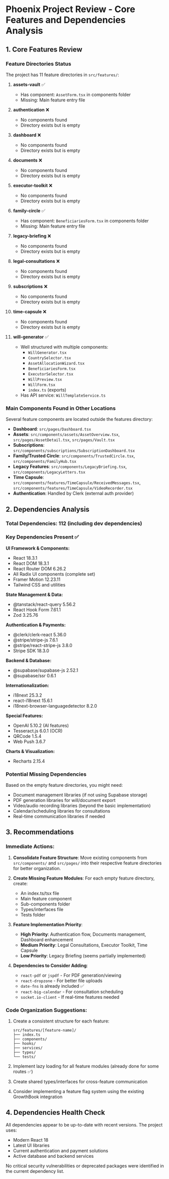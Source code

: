 # Phoenix Project Review - Core Features and Dependencies Analysis

## 1. Core Features Review

### Feature Directories Status

The project has 11 feature directories in `src/features/`:

1. **assets-vault** ✅
   - Has component: `AssetForm.tsx` in components folder
   - Missing: Main feature entry file

2. **authentication** ❌
   - No components found
   - Directory exists but is empty

3. **dashboard** ❌
   - No components found
   - Directory exists but is empty

4. **documents** ❌
   - No components found
   - Directory exists but is empty

5. **executor-toolkit** ❌
   - No components found
   - Directory exists but is empty

6. **family-circle** ✅
   - Has component: `BeneficiariesForm.tsx` in components folder
   - Missing: Main feature entry file

7. **legacy-briefing** ❌
   - No components found
   - Directory exists but is empty

8. **legal-consultations** ❌
   - No components found
   - Directory exists but is empty

9. **subscriptions** ❌
   - No components found
   - Directory exists but is empty

10. **time-capsule** ❌
    - No components found
    - Directory exists but is empty

11. **will-generator** ✅
    - Well structured with multiple components:
      - `WillGenerator.tsx`
      - `CountrySelector.tsx`
      - `AssetAllocationWizard.tsx`
      - `BeneficiariesForm.tsx`
      - `ExecutorSelector.tsx`
      - `WillPreview.tsx`
      - `WillForm.tsx`
      - `index.ts` (exports)
    - Has API service: `WillTemplateService.ts`

### Main Components Found in Other Locations

Several feature components are located outside the features directory:

- **Dashboard**: `src/pages/Dashboard.tsx`
- **Assets**: `src/components/assets/AssetOverview.tsx`, `src/pages/AssetDetail.tsx`, `src/pages/Vault.tsx`
- **Subscriptions**: `src/components/subscriptions/SubscriptionDashboard.tsx`
- **Family/Trusted Circle**: `src/components/TrustedCircle.tsx`, `src/components/FamilyHub.tsx`
- **Legacy Features**: `src/components/LegacyBriefing.tsx`, `src/components/LegacyLetters.tsx`
- **Time Capsule**: `src/components/features/TimeCapsule/ReceivedMessages.tsx`, `src/components/features/TimeCapsule/VideoRecorder.tsx`
- **Authentication**: Handled by Clerk (external auth provider)

## 2. Dependencies Analysis

### Total Dependencies: 112 (including dev dependencies)

### Key Dependencies Present ✅

**UI Framework & Components:**
- React 18.3.1
- React DOM 18.3.1
- React Router DOM 6.26.2
- All Radix UI components (complete set)
- Framer Motion 12.23.11
- Tailwind CSS and utilities

**State Management & Data:**
- @tanstack/react-query 5.56.2
- React Hook Form 7.61.1
- Zod 3.25.76

**Authentication & Payments:**
- @clerk/clerk-react 5.36.0
- @stripe/stripe-js 7.6.1
- @stripe/react-stripe-js 3.8.0
- Stripe SDK 18.3.0

**Backend & Database:**
- @supabase/supabase-js 2.52.1
- @supabase/ssr 0.6.1

**Internationalization:**
- i18next 25.3.2
- react-i18next 15.6.1
- i18next-browser-languagedetector 8.2.0

**Special Features:**
- OpenAI 5.10.2 (AI features)
- Tesseract.js 6.0.1 (OCR)
- QRCode 1.5.4
- Web Push 3.6.7

**Charts & Visualization:**
- Recharts 2.15.4

### Potential Missing Dependencies

Based on the empty feature directories, you might need:
- Document management libraries (if not using Supabase storage)
- PDF generation libraries for will/document export
- Video/audio recording libraries (beyond the basic implementation)
- Calendar/scheduling libraries for consultations
- Real-time communication libraries if needed

## 3. Recommendations

### Immediate Actions:

1. **Consolidate Feature Structure**: Move existing components from `src/components/` and `src/pages/` into their respective feature directories for better organization.

2. **Create Missing Feature Modules**: For each empty feature directory, create:
   - An index.ts/tsx file
   - Main feature component
   - Sub-components folder
   - Types/interfaces file
   - Tests folder

3. **Feature Implementation Priority**:
   - **High Priority**: Authentication flow, Documents management, Dashboard enhancement
   - **Medium Priority**: Legal Consultations, Executor Toolkit, Time Capsule
   - **Low Priority**: Legacy Briefing (seems partially implemented)

4. **Dependencies to Consider Adding**:
   - `react-pdf` or `jspdf` - For PDF generation/viewing
   - `react-dropzone` - For better file uploads
   - `date-fns` is already included ✅
   - `react-big-calendar` - For consultation scheduling
   - `socket.io-client` - If real-time features needed

### Code Organization Suggestions:

1. Create a consistent structure for each feature:
   ```
   src/features/[feature-name]/
   ├── index.ts
   ├── components/
   ├── hooks/
   ├── services/
   ├── types/
   └── tests/
   ```

2. Implement lazy loading for all feature modules (already done for some routes ✅)

3. Create shared types/interfaces for cross-feature communication

4. Consider implementing a feature flag system using the existing GrowthBook integration

## 4. Dependencies Health Check

All dependencies appear to be up-to-date with recent versions. The project uses:
- Modern React 18
- Latest UI libraries
- Current authentication and payment solutions
- Active database and backend services

No critical security vulnerabilities or deprecated packages were identified in the current dependency list.
